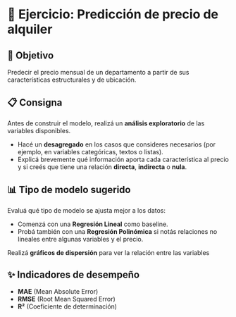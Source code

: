 # 🧠 Ejercicio: Predicción de precio de alquiler

## 🌟 Objetivo

Predecir el precio mensual de un departamento a partir de sus características estructurales y de ubicación.

## 📋 Consigna

Antes de construir el modelo, realizá un **análisis exploratorio** de las variables disponibles.

* Hacé un **desagregado** en los casos que consideres necesarios (por ejemplo, en variables categóricas, textos o listas).
* Explicá brevemente qué información aporta cada característica al precio y si creés que tiene una relación **directa**, **indirecta** o **nula**.

## 📊 Tipo de modelo sugerido

Evaluá qué tipo de modelo se ajusta mejor a los datos:

* Comenzá con una **Regresión Lineal** como baseline.
* Probá también con una **Regresión Polinómica** si notás relaciones no lineales entre algunas variables y el precio.

Realizá **gráficos de dispersión** para ver la relación entre las variables


## ✨ Indicadores de desempeño

* **MAE** (Mean Absolute Error)
* **RMSE** (Root Mean Squared Error)
* **R²** (Coeficiente de determinación)

